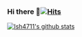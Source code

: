 ### Hi there 👋[![Hits](https://hits.seeyoufarm.com/api/count/incr/badge.svg?url=https%3A%2F%2Fgithub.com%2Flsh4711%2Fhit-counter&count_bg=%23A5D6FF&title_bg=%2379C0FF&icon=&icon_color=%23E7E7E7&title=%EB%B0%A9%EB%AC%B8%EC%9E%90&edge_flat=false)](https://github.com/lsh4711)

[![lsh4711's github stats](https://github-readme-stats.vercel.app/api?username=lsh4711&count_private=true&custom_title=lsh4711's&nbsp;github&bg_color=0,79c0ff,a5d6ff&title_color=fff&text_color=fff)](https://github.com/lsh4711)
<!--
**lsh4711/lsh4711** is a ✨ _special_ ✨ repository because its `README.md` (this file) appears on your GitHub profile.

Here are some ideas to get you started:

- 🔭 I’m currently working on ...
- 🌱 I’m currently learning ...
- 👯 I’m looking to collaborate on ...
- 🤔 I’m looking for help with ...
- 💬 Ask me about ...
- 📫 How to reach me: ...
- 😄 Pronouns: ...
- ⚡ Fun fact: ...
-->
